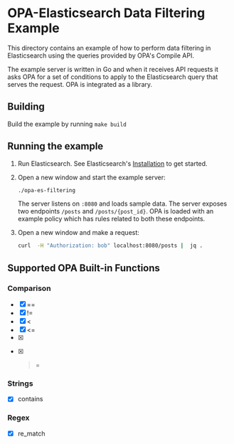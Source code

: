 # OPA-Elasticsearch Data Filtering Example

This directory contains an example of how to perform data filtering in
Elasticsearch using the queries provided by OPA's Compile API.

The example server is written in Go and when it receives API requests it asks
OPA for a set of conditions to apply to the Elasticsearch query that serves
the request. OPA is integrated as a library.

## Building

Build the example by running `make build`

## Running the example

1. Run Elasticsearch. See Elasticsearch's [Installation](https://www.elastic.co/guide/en/elasticsearch/reference/current/_installation.html) to get started.

2. Open a new window and start the example server:
   ```bash
   ./opa-es-filtering
   ```

   The server listens on `:8080` and loads sample data. The server exposes
   two endpoints `/posts` and `/posts/{post_id}`.
   OPA is loaded with an example policy which has rules related to both these
   endpoints.

3. Open a new window and make a request:
   ```bash
   curl  -H "Authorization: bob" localhost:8080/posts |  jq .
   ```


## Supported OPA Built-in Functions

### Comparison

- [x] ==
- [x] !=
- [x] <
- [x] <=
- [x] >
- [x] >=

### Strings

- [x] contains

### Regex

- [x] re_match
